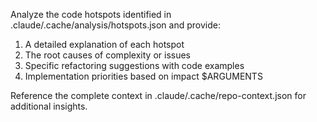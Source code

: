 Analyze the code hotspots identified in .claude/.cache/analysis/hotspots.json and provide:

1. A detailed explanation of each hotspot
2. The root causes of complexity or issues
3. Specific refactoring suggestions with code examples
4. Implementation priorities based on impact
$ARGUMENTS

Reference the complete context in .claude/.cache/repo-context.json for additional insights.
